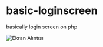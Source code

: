 # basic-loginscreen
basically login screen on php

![Ekran Alıntısı](https://user-images.githubusercontent.com/87499077/226133807-4e8cf438-41b4-4414-bbdf-34ac2572776a.PNG)

